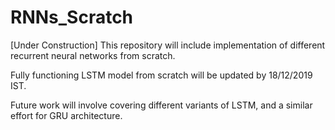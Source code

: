# RNNs_Scratch
[Under Construction]
This repository will include implementation of different recurrent neural networks from scratch. 

Fully functioning LSTM model from scratch will be updated by 18/12/2019 IST.

Future work will involve covering different variants of LSTM, and a similar effort for GRU architecture.

